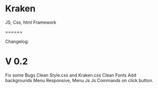 Kraken
======

JS, Css, html Framework

======


Changelog:

V 0.2
======
Fix some Bugs
Clean Style.css and Kraken.css
Clean Fonts
Add backgrounds
Menu Responsive, Menu Js
Js Commands on click button.
